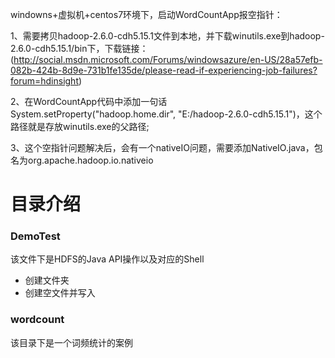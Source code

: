 windowns+虚拟机+centos7环境下，启动WordCountApp报空指针：

1、需要拷贝hadoop-2.6.0-cdh5.15.1文件到本地，并下载winutils.exe到hadoop-2.6.0-cdh5.15.1/bin下，下载链接： (http://social.msdn.microsoft.com/Forums/windowsazure/en-US/28a57efb-082b-424b-8d9e-731b1fe135de/please-read-if-experiencing-job-failures?forum=hdinsight)

2、在WordCountApp代码中添加一句话System.setProperty("hadoop.home.dir", "E:/hadoop-2.6.0-cdh5.15.1")，这个路径就是存放winutils.exe的父路径;

3、这个空指针问题解决后，会有一个nativeIO问题，需要添加NativeIO.java，包名为org.apache.hadoop.io.nativeio

# 目录介绍

### DemoTest
该文件下是HDFS的Java API操作以及对应的Shell

* 创建文件夹
* 创建空文件并写入



### wordcount
该目录下是一个词频统计的案例

